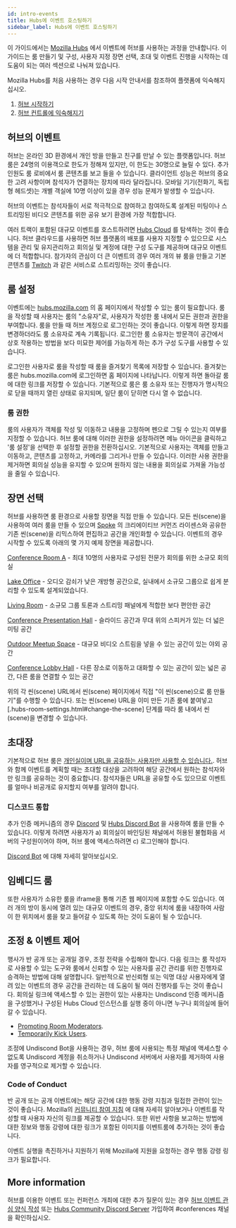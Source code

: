 ```yaml
---
id: intro-events
title: Hubs에 이벤트 호스팅하기
sidebar_label: Hubs에 이벤트 호스팅하기
---
```


이 가이드에서는 [Mozilla Hubs](https://hubs.mozilla.com) 에서 이벤트에 허브를 사용하는 과정을 안내합니다. 이 가이드는 룸 만들기 및 구성, 사용자 지정 장면 선택, 초대 및 이벤트 진행을 시작하는 데 도움이 되는 여러 섹션으로 나눠져 있습니다.

Mozilla Hubs를 처음 사용하는 경우 다음 시작 안내서를 참조하여 플랫폼에 익숙해지십시오.

1. [허브 시작하기](.intro-hubs.html)
2. [허브 컨트롤에 익숙해지기](.hubs-controls.html)

## 허브의 이벤트
허브는 온라인 3D 환경에서 개인 방을 만들고 친구를 만날 수 있는 플랫폼입니다. 허브룸은 24명의 이용객으로 한도가 정해져 있지만, 이 한도는 30명으로 늘릴 수 있다. 추가 인원도 룸 로비에서 룸 콘텐츠를 보고 들을 수 있습니다. 클라이언트 성능은 허브의 중요한 고려 사항이며 참석자가 연결하는 장치에 따라 달라집니다. 모바일 기기(전화기, 독립형 헤드셋)는 개별 객실에 10명 이상이 있을 경우 성능 문제가 발생할 수 있습니다.

허브의 이벤트는 참석자들이 서로 적극적으로 참여하고 참여하도록 설계된 미팅이나 스트리밍된 비디오 콘텐츠를 위한 공유 보기 환경에 가장 적합합니다.

여러 트랙이 포함된 대규모 이벤트를 호스트하려면 [Hubs Cloud](.hubs-cloud-getting-started.html) 를 탐색하는 것이 좋습니다. 허브 클라우드를 사용하면 허브 플랫폼의 배포를 사용자 지정할 수 있으므로 시스템을 관리 및 유지관리하고 회의실 및 계정에 대한 구성 도구를 제공하며 대규모 이벤트에 더 적합합니다. 참가자의 관심이 더 큰 이벤트의 경우 여러 개의 뷰 룸을 만들고 기본 콘텐츠를 [Twitch](https://twitch.tv) 과 같은 서비스로 스트리밍하는 것이 좋습니다.

## 룸 설정
이벤트에는 [hubs.mozilla.com](https://hubs.mozilla.com) 의 홈 페이지에서 작성할 수 있는 룸이 필요합니다. 룸을 작성할 때 사용자는 룸의 "소유자"로, 사용자가 작성한 룸 내에서 모든 권한과 권한을 부여합니다. 룸을 만들 때 허브 계정으로 로그인하는 것이 좋습니다. 이렇게 하면 장치를 변경하더라도 룸 소유자로 계속 기록됩니다. 로그인한 룸 소유자는 방문객이 공간에서 상호 작용하는 방법을 보다 미묘한 제어를 가능하게 하는 추가 구성 도구를 사용할 수 있습니다.

로그인한 사용자로 룸을 작성할 때 룸을 즐겨찾기 목록에 저장할 수 있습니다. 즐겨찾는 룸은 hubs.mozilla.com에 로그인하면 홈 페이지에 나타납니다. 이렇게 하면 돌아갈 룸에 대한 링크를 저장할 수 있습니다. 기본적으로 룸은 룸 소유자 또는 진행자가 명시적으로 닫을 때까지 열린 상태로 유지되며, 일단 룸이 닫히면 다시 열 수 없습니다.

### 룸 권한

룸의 사용자가 객체를 작성 및 이동하고 내용을 고정하며 펜으로 그릴 수 있는지 여부를 지정할 수 있습니다. 허브 룸에 대해 이러한 권한을 설정하려면 메뉴 아이콘을 클릭하고 '룸 설정'을 선택한 후 설정할 권한을 전환하십시오. 기본적으로 사용자는 객체를 만들고 이동하고, 콘텐츠를 고정하고, 카메라를 그리거나 만들 수 있습니다. 이러한 사용 권한을 제거하면 회의실 성능을 유지할 수 있으며 원하지 않는 내용을 회의실로 가져올 가능성을 줄일 수 있습니다.

## 장면 선택
허브를 사용하면 룸 환경으로 사용할 장면을 직접 만들 수 있습니다. 모든 씬(scene)을 사용하여 여러 룸을 만들 수 있으며 [Spoke](.intro-spoke.html) 의 크리에이티브 커먼즈 라이센스와 공유한 기존 씬(scene)을 리믹스하여 편집하고 공간을 개인화할 수 있습니다. 이벤트의 경우 시작할 수 있도록 아래의 몇 가지 예제 장면을 제공합니다.

[Conference Room A](https://hubs.mozilla.com/scenes/GvQthTN/conference-room-a) - 최대 10명의 사용자로 구성된 전문가 회의를 위한 소규모 회의실

[Lake Office](https://hubs.mozilla.com/scenes/QiUmYC3/lake-office) - 오디오 감쇠가 낮은 개방형 공간으로, 실내에서 소규모 그룹으로 쉽게 분리할 수 있도록 설계되었습니다.

[Living Room](https://hubs.mozilla.com/scenes/y7wBpta/better-lit-living-room) - 소규모 그룹 토론과 스트리밍 패널에게 적합한 보다 편안한 공간

[Conference Presentation Hall](https://hubs.mozilla.com/scenes/HHKr45j/conference-presentation-hall) - 슬라이드 공간과 무대 위의 스피커가 있는 더 넓은 미팅 공간

[Outdoor Meetup Space](https://hubs.mozilla.com/scenes/2rEmqCK/outdoor-meetup) - 대규모 비디오 스트림을 넣을 수 있는 공간이 있는 야외 공간

[Conference Lobby Hall](https://hubs.mozilla.com/scenes/u3ezwKe/customizable-conference-lobby) - 다른 장소로 이동하고 대화할 수 있는 공간이 있는 넓은 공간, 다른 룸을 연결할 수 있는 공간

위의 각 씬(scene) URL에서 씬(scene) 페이지에서 직접 "이 씬(scene)으로 룸 만들기"를 수행할 수 있습니다. 또는 씬(scene) URL을 이미 만든 기존 룸에 붙여넣고 [.hubs-room-settings.html#change-the-scene] 단계를 따라 룸 내에서 씬(scene)을 변경할 수 있습니다.

## 초대장
기본적으로 허브 룸은 [개인실이며 URL을 공유하는 사용자만 사용할 수 있습니다.](https://blog.mozvr.com/creating-privacy-centric-virtual-spaces/). 허브와 함께 이벤트를 계획할 때는 초대할 대상을 고려하여 해당 공간에서 원하는 참석자와만 링크를 공유하는 것이 중요합니다. 참석자들은 URL을 공유할 수도 있으므로 이벤트를 얼마나 비공개로 유지할지 여부를 알려야 합니다.

### 디스코드 통합
추가 인증 메커니즘의 경우 [Discord](https://discordapp.com) 및 [Hubs Discord Bot](https://hubs.mozilla.com/discord) 을 사용하여 룸을 만들 수 있습니다. 이렇게 하려면 사용자가 a) 회의실이 바인딩된 채널에서 허용된 불협화음 서버의 구성원이어야 하며, 허브 룸에 액세스하려면 c) 로그인해야 합니다.

[Discord Bot](.hubs-discord-bot.html) 에 대해 자세히 알아보십시오.

## 임베디드 룸
또한 사용자가 소유한 룸을 iframe을 통해 기존 웹 페이지에 포함할 수도 있습니다. 여러 개의 방이 동시에 열려 있는 대규모 이벤트의 경우, 중앙 위치에 룸을 내장하여 사람이 한 위치에서 룸을 찾고 들어갈 수 있도록 하는 것이 도움이 될 수 있습니다.

## 조정 & 이벤트 제어
행사가 반 공개 또는 공개일 경우, 조정 전략을 수립해야 합니다. 다음 링크는 룸 작성자로 사용할 수 있는 도구와 룸에서 신뢰할 수 있는 사용자를 공간 관리를 위한 진행자로 승격하는 방법에 대해 설명합니다. 일반적으로 반신뢰형 또는 익명 대상 사용자에게 열려 있는 이벤트의 경우 공간을 관리하는 데 도움이 될 여러 진행자를 두는 것이 좋습니다. 회의실 링크에 액세스할 수 있는 권한이 있는 사용자는 Undiscond 인증 메커니즘을 구성했거나 구성된 Hubs Cloud 인스턴스를 실행 중이 아니면 누구나 회의실에 들어갈 수 있습니다.

* [Promoting Room Moderators](./hubs-room-settings.html#promoting-room-moderators).
* [Temporarily Kick Users](.hubs-room-settings.html#kick-users).

조정에 Undiscond Bot을 사용하는 경우, 허브 룸에 사용되는 특정 채널에 액세스할 수 없도록 Undiscord 계정을 취소하거나 Undiscond 서버에서 사용자를 제거하여 사용자를 영구적으로 제거할 수 있습니다.


### Code of Conduct
반 공개 또는 공개 이벤트에는 해당 공간에 대한 행동 강령 지침과 밀접한 관련이 있는 것이 좋습니다. Mozilla의 [커뮤니티 참여 지침](https://www.mozilla.org/en-US/about/governance/policies/participation/) 에 대해 자세히 알아보거나 이벤트를 작성할 때 사용자 자신의 링크를 제공할 수 있습니다. 또한 위반 사항을 보고하는 방법에 대한 정보와 행동 강령에 대한 링크가 포함된 이미지를 이벤트룸에 추가하는 것이 좋습니다.

이벤트 실행을 촉진하거나 지원하기 위해 Mozilla에 지원을 요청하는 경우 행동 강령 링크가 필요합니다.

## More information
허브를 이용한 이벤트 또는 컨퍼런스 개최에 대한 추가 질문이 있는 경우 [허브 이벤트 관심 양식 작성](https://airtable.com/shrAtlBbxEKkLbMsd) 또는 [Hubs Community Discord Server](https://discord.gg/wHmY4nd) 가입하여 #conferences 채널을 확인하십시오.

